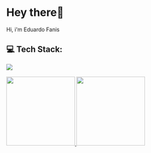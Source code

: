 # Hey there👋

<p> Hi, i'm Eduardo Fanis
</p>

## 💻 Tech Stack:
<a href="#">
    <img src="https://skillicons.dev/icons?i=go,dart,flutter,docker,linux,neovim,git&theme=dark" />
  </a>

<br/>
<br/>

<div align="left">
  <a href="https://github.com/ldantascruz">
  <img height="180" src="https://github-readme-stats.vercel.app/api?username=fvnis&show_icons=true&theme=github_dark_dimmed&include_all_commits=true&count_private=true"/>
  <img height="180em" src="https://github-readme-stats.vercel.app/api/top-langs/?username=fvnis&layout=compact&langs_count=7&theme=github_dark_dimmed"/>
</div>

